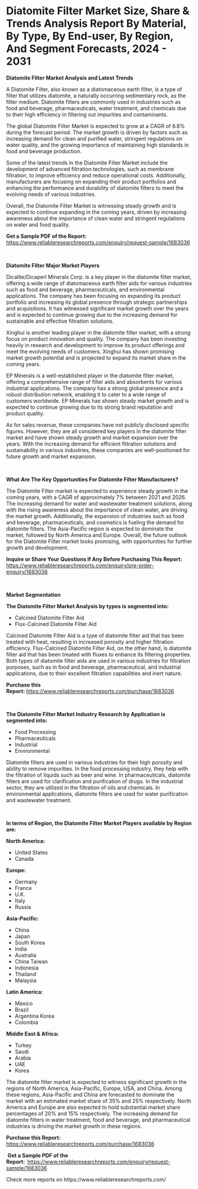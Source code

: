 <p><h1>Diatomite Filter Market Size, Share & Trends Analysis Report By Material, By Type, By End-user, By Region, And Segment Forecasts, 2024 - 2031</h1></p><p><strong>Diatomite Filter Market Analysis and Latest Trends</strong></p>
<p><p>A Diatomite Filter, also known as a diatomaceous earth filter, is a type of filter that utilizes diatomite, a naturally occurring sedimentary rock, as the filter medium. Diatomite filters are commonly used in industries such as food and beverage, pharmaceuticals, water treatment, and chemicals due to their high efficiency in filtering out impurities and contaminants.</p><p>The global Diatomite Filter Market is expected to grow at a CAGR of 6.8% during the forecast period. The market growth is driven by factors such as increasing demand for clean and purified water, stringent regulations on water quality, and the growing importance of maintaining high standards in food and beverage production.</p><p>Some of the latest trends in the Diatomite Filter Market include the development of advanced filtration technologies, such as membrane filtration, to improve efficiency and reduce operational costs. Additionally, manufacturers are focusing on expanding their product portfolios and enhancing the performance and durability of diatomite filters to meet the evolving needs of various industries.</p><p>Overall, the Diatomite Filter Market is witnessing steady growth and is expected to continue expanding in the coming years, driven by increasing awareness about the importance of clean water and stringent regulations on water and food quality.</p></p>
<p><strong>Get a Sample PDF of the Report:&nbsp;</strong> <a href="https://www.reliableresearchreports.com/enquiry/request-sample/1683036">https://www.reliableresearchreports.com/enquiry/request-sample/1683036</a></p>
<p>&nbsp;</p>
<p><strong>Diatomite Filter Major Market Players</strong></p>
<p><p>Dicalite/Dicaperl Minerals Corp. is a key player in the diatomite filter market, offering a wide range of diatomaceous earth filter aids for various industries such as food and beverage, pharmaceuticals, and environmental applications. The company has been focusing on expanding its product portfolio and increasing its global presence through strategic partnerships and acquisitions. It has witnessed significant market growth over the years and is expected to continue growing due to the increasing demand for sustainable and effective filtration solutions.</p><p>Xinghui is another leading player in the diatomite filter market, with a strong focus on product innovation and quality. The company has been investing heavily in research and development to improve its product offerings and meet the evolving needs of customers. Xinghui has shown promising market growth potential and is projected to expand its market share in the coming years.</p><p>EP Minerals is a well-established player in the diatomite filter market, offering a comprehensive range of filter aids and absorbents for various industrial applications. The company has a strong global presence and a robust distribution network, enabling it to cater to a wide range of customers worldwide. EP Minerals has shown steady market growth and is expected to continue growing due to its strong brand reputation and product quality.</p><p>As for sales revenue, these companies have not publicly disclosed specific figures. However, they are all considered key players in the diatomite filter market and have shown steady growth and market expansion over the years. With the increasing demand for efficient filtration solutions and sustainability in various industries, these companies are well-positioned for future growth and market expansion.</p></p>
<p>&nbsp;</p>
<p><strong>What Are The Key Opportunities For Diatomite Filter Manufacturers?</strong></p>
<p><p>The Diatomite Filter market is expected to experience steady growth in the coming years, with a CAGR of approximately 7% between 2021 and 2026. The increasing demand for water and wastewater treatment solutions, along with the rising awareness about the importance of clean water, are driving the market growth. Additionally, the expansion of industries such as food and beverage, pharmaceuticals, and cosmetics is fueling the demand for diatomite filters. The Asia-Pacific region is expected to dominate the market, followed by North America and Europe. Overall, the future outlook for the Diatomite Filter market looks promising, with opportunities for further growth and development.</p></p>
<p><strong>Inquire or Share Your Questions If Any Before Purchasing This Report:</strong> <a href="https://www.reliableresearchreports.com/enquiry/pre-order-enquiry/1683036">https://www.reliableresearchreports.com/enquiry/pre-order-enquiry/1683036</a></p>
<p>&nbsp;</p>
<p><strong>Market Segmentation</strong></p>
<p><strong>The Diatomite Filter Market Analysis by types is segmented into:</strong></p>
<p><ul><li>Calcined Diatomite Filter Aid</li><li>Flux-Calcined Diatomite Filter Aid</li></ul></p>
<p><p>Calcined Diatomite Filter Aid is a type of diatomite filter aid that has been treated with heat, resulting in increased porosity and higher filtration efficiency. Flux-Calcined Diatomite Filter Aid, on the other hand, is diatomite filter aid that has been treated with fluxes to enhance its filtering properties. Both types of diatomite filter aids are used in various industries for filtration purposes, such as in food and beverage, pharmaceutical, and industrial applications, due to their excellent filtration capabilities and inert nature.</p></p>
<p><strong>Purchase this Report:&nbsp;</strong><a href="https://www.reliableresearchreports.com/purchase/1683036">https://www.reliableresearchreports.com/purchase/1683036</a></p>
<p>&nbsp;</p>
<p><strong>The Diatomite Filter Market Industry Research by Application is segmented into:</strong></p>
<p><ul><li>Food Processing</li><li>Pharmaceuticals</li><li>Industrial</li><li>Environmental</li></ul></p>
<p><p>Diatomite filters are used in various industries for their high porosity and ability to remove impurities. In the food processing industry, they help with the filtration of liquids such as beer and wine. In pharmaceuticals, diatomite filters are used for clarification and purification of drugs. In the industrial sector, they are utilized in the filtration of oils and chemicals. In environmental applications, diatomite filters are used for water purification and wastewater treatment.</p></p>
<p>&nbsp;</p>
<p><strong>In terms of Region, the Diatomite Filter Market Players available by Region are:</strong></p>
<p>
    <p> <strong> North America: </strong>
        <ul>
            <li>United States</li>
            <li>Canada</li>
        </ul>
        </p> 
    <p> <strong> Europe: </strong>
        <ul>
            <li>Germany</li>
            <li>France</li>
            <li>U.K.</li>
            <li>Italy</li>
            <li>Russia</li>
        </ul>
        </p> 
    <p> <strong> Asia-Pacific: </strong>
        <ul>
            <li>China</li>
            <li>Japan</li>
            <li>South Korea</li>
            <li>India</li>
            <li>Australia</li>
            <li>China Taiwan</li>
            <li>Indonesia</li>
            <li>Thailand</li>
            <li>Malaysia</li>
        </ul>
        </p> 
    <p> <strong> Latin America: </strong>
        <ul>
            <li>Mexico</li>
            <li>Brazil</li>
            <li>Argentina Korea</li>
            <li>Colombia</li>
        </ul>
        </p> 
    <p> <strong> Middle East & Africa: </strong>
        <ul>
            <li>Turkey</li>
            <li>Saudi</li>
            <li>Arabia</li>
            <li>UAE</li>
            <li>Korea</li>
        </ul>
    </p>
    </p>
<p><p>The diatomite filter market is expected to witness significant growth in the regions of North America, Asia-Pacific, Europe, USA, and China. Among these regions, Asia-Pacific and China are forecasted to dominate the market with an estimated market share of 35% and 25% respectively. North America and Europe are also expected to hold substantial market share percentages of 20% and 15% respectively. The increasing demand for diatomite filters in water treatment, food and beverage, and pharmaceutical industries is driving the market growth in these regions.</p></p>
<p><strong>Purchase this Report: </strong><a href="https://www.reliableresearchreports.com/purchase/1683036">https://www.reliableresearchreports.com/purchase/1683036</a></p>
<p>&nbsp;<strong>Get a Sample PDF of the Report:&nbsp;&nbsp;</strong><a href="https://www.reliableresearchreports.com/enquiry/request-sample/1683036">https://www.reliableresearchreports.com/enquiry/request-sample/1683036</a></p>
<p><strong></strong></p>
<p>Check more reports on https://www.reliableresearchreports.com/</p>